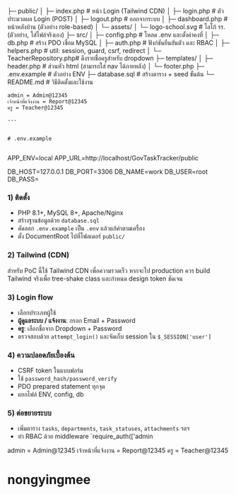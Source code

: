 ├─ public/
│ ├─ index.php # หน้า Login (Tailwind CDN)
│ ├─ login.php # ตัวประมวลผล Login (POST)
│ ├─ logout.php # ออกจากระบบ
│ ├─ dashboard.php # หน้าหลังบ้าน (ตัวอย่าง role-based)
│ └─ assets/
│ └─ logo-school.svg # โลโก้ รร. (ตัวอย่าง, ใส่ไฟล์จริงเอง)
├─ src/
│ ├─ config.php # โหลด .env และตั้งค่าคงที่
│ ├─ db.php # สร้าง PDO เชื่อม MySQL
│ ├─ auth.php # ฟังก์ชันยืนยันตัว และ RBAC
│ ├─ helpers.php # util: session, guard, csrf, redirect
│ └─ TeacherRepository.php# ดึงรายชื่อครูสำหรับ dropdown
├─ templates/
│ ├─ header.php # ส่วนหัว html (สามารถใส่ nav ได้ภายหลัง)
│ └─ footer.php
├─ .env.example # ตัวอย่าง ENV
├─ database.sql # สร้างตาราง + seed ขั้นต้น
└─ README.md # วิธีติดตั้งและใช้งาน
```
admin = Admin@12345
เจ้าหน้าที่แจ้งงาน = Report@12345
ครู = Teacher@12345

---


# .env.example


```
APP_ENV=local
APP_URL=http://localhost/GovTaskTracker/public


DB_HOST=127.0.0.1
DB_PORT=3306
DB_NAME=work
DB_USER=root
DB_PASS=

### 1) ติดตั้ง
- PHP 8.1+, MySQL 8+, Apache/Nginx
- สร้างฐานข้อมูลด้วย `database.sql`
- คัดลอก `.env.example` เป็น `.env` แล้วแก้ค่าตามเครื่อง
- ตั้ง DocumentRoot ไปที่โฟลเดอร์ `public/`


### 2) Tailwind (CDN)
สำหรับ PoC นี้ใช้ Tailwind CDN เพื่อความรวดเร็ว หากจะไป production ควร build Tailwind จริงเพื่อ tree-shake class และกำหนด design token ชัดเจน


### 3) Login flow
- เลือกประเภทผู้ใช้
- **ผู้ดูแลระบบ / แจ้งงาน**: กรอก Email + Password
- **ครู**: เลือกชื่อจาก Dropdown + Password
- ตรวจสอบด้วย `attempt_login()` และจัดเก็บ session ใน `$_SESSION['user']`


### 4) ความปลอดภัยเบื้องต้น
- CSRF token ในแบบฟอร์ม
- ใช้ `password_hash/password_verify`
- PDO prepared statement ทุกจุด
- แยกไฟล์ ENV, config, db


### 5) ต่อขยายระบบ
- เพิ่มตาราง `tasks`, `departments`, `task_statuses`, `attachments` ฯลฯ
- ทำ RBAC ด้วย middleware `require_auth(['admin


admin = Admin@12345
เจ้าหน้าที่แจ้งงาน = Report@12345
ครู = Teacher@12345

# nongyingmee
